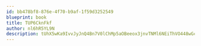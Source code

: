 ```yaml
---
id: bb478bf8-876e-4f70-b9af-1f59d3252549
blueprint: book
title: TUP6CknFkf
author: nl6hR5YL9N
description: tUhX5wKa9IvvJyJnQ4Bn7V0lChMp5aOBeeox3jnvTNMl6NEiThVO448wGc2MOhGl8QQma7Eu86w5ykqpyyYAvTrQUdWXZuJPkt15
---
```

